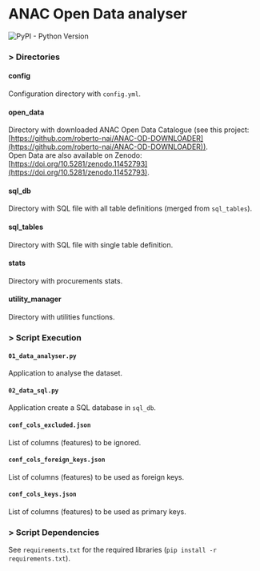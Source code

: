 # ANAC Open Data analyser

![PyPI - Python Version](https://img.shields.io/badge/python-3.12-3776AB?logo=python)

### > Directories

#### config
Configuration directory with ```config.yml```.  

#### open_data
Directory with downloaded ANAC Open Data Catalogue (see this project: [https://github.com/roberto-nai/ANAC-OD-DOWNLOADER](https://github.com/roberto-nai/ANAC-OD-DOWNLOADER)).  
Open Data are also available on Zenodo: [https://doi.org/10.5281/zenodo.11452793](https://doi.org/10.5281/zenodo.11452793).  

#### sql_db
Directory with SQL file with all table definitions (merged from ```sql_tables```).   

#### sql_tables
Directory with SQL file with single table definition.   

#### stats
Directory with procurements stats.

#### utility_manager
Directory with utilities functions.

### > Script Execution

#### ```01_data_analyser.py```
Application to analyse the dataset.

#### ```02_data_sql.py```
Application create a SQL database in ```sql_db```.

#### ```conf_cols_excluded.json```
List of columns (features) to be ignored.

#### ```conf_cols_foreign_keys.json```
List of columns (features) to be used as foreign keys.

#### ```conf_cols_keys.json```
List of columns (features) to be used as primary keys.  

### > Script Dependencies
See ```requirements.txt``` for the required libraries (```pip install -r requirements.txt```).  
